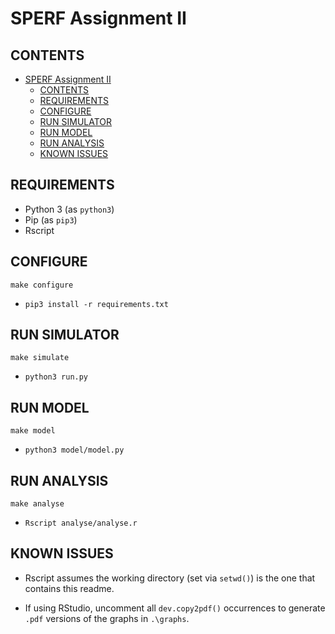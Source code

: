 # SPERF Assignment II

## CONTENTS

<!-- TOC -->

- [SPERF Assignment II](#sperf-assignment-ii)
    - [CONTENTS](#contents)
    - [REQUIREMENTS](#requirements)
    - [CONFIGURE](#configure)
    - [RUN SIMULATOR](#run-simulator)
    - [RUN MODEL](#run-model)
    - [RUN ANALYSIS](#run-analysis)
    - [KNOWN ISSUES](#known-issues)

<!-- /TOC -->

## REQUIREMENTS

- Python 3 (as `python3`)
- Pip (as `pip3`)
- Rscript

## CONFIGURE

`make configure`

- `pip3 install -r requirements.txt`

## RUN SIMULATOR

`make simulate`

- `python3 run.py`

## RUN MODEL

`make model`

- `python3 model/model.py`

## RUN ANALYSIS

`make analyse`

- `Rscript analyse/analyse.r`

## KNOWN ISSUES

- Rscript assumes the working directory (set via `setwd()`) is the one that contains this readme.

- If using RStudio, uncomment all `dev.copy2pdf()` occurrences to generate `.pdf` versions of the graphs in `.\graphs`.
